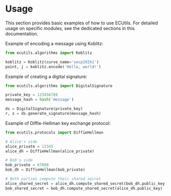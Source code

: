# Usage

This section provides basic examples of how to use ECUtils. For detailed usage on specific modules, see the dedicated sections in this documentation.

Example of encoding a message using Koblitz:

```python
from ecutils.algorithms import Koblitz

koblitz = Koblitz(curve_name='secp192k1')
point, j = koblitz.encode('Hello, world!')
```

Example of creating a digital signature:

```python
from ecutils.algorithms import DigitalSignature

private_key = 123456789
message_hash = hash('message')

ds = DigitalSignature(private_key)
r, s = ds.generate_signature(message_hash)
```

Example of Diffie-Hellman key exchange protocol:

```python
from ecutils.protocols import DiffieHellman

# Alice's side
alice_private = 12345
alice_dh = DiffieHellman(alice_private)

# Bob's side
bob_private = 67890
bob_dh = DiffieHellman(bob_private)

# Both parties compute their shared secret
alice_shared_secret = alice_dh.compute_shared_secret(bob_dh.public_key)
bob_shared_secret = bob_dh.compute_shared_secret(alice_dh.public_key)
```